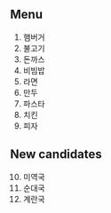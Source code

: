 ## Menu

1. 햄버거
2. 불고기
3. 돈까스
4. 비빔밥
5. 라면
6. 만두
7. 파스타
8. 치킨
9. 피자

## New candidates

10. 미역국
11. 순대국
12. 계란국
